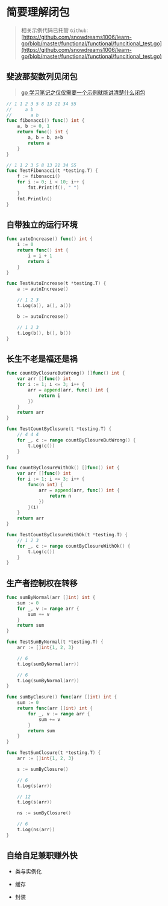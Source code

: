 # 简要理解闭包

> 相关示例代码已托管 `Github`: [https://github.com/snowdreams1006/learn-go/blob/master/functional/functional/funcitional_test.go](https://github.com/snowdreams1006/learn-go/blob/master/functional/functional/funcitional_test.go)

## 斐波那契数列**见闭包**

> [go 学习笔记之仅仅需要一个示例就能讲清楚什么闭包](https://mp.weixin.qq.com/s/ZIIBvCuDgrsdNbQXBeAR9A)

```go
// 1 1 2 3 5 8 13 21 34 55
//     a b
//       a b
func fibonacci() func() int {
    a, b := 0, 1
    return func() int {
        a, b = b, a+b
        return a
    }
}

// 1 1 2 3 5 8 13 21 34 55 
func TestFibonacci(t *testing.T) {
    f := fibonacci()
    for i := 0; i < 10; i++ {
        fmt.Print(f(), " ")
    }
    fmt.Println()
}
```

## 自带**独立**的运行环境

```go
func autoIncrease() func() int {
    i := 0
    return func() int {
        i = i + 1
        return i
    }
}

func TestAutoIncrease(t *testing.T) {
    a := autoIncrease()

    // 1 2 3
    t.Log(a(), a(), a())

    b := autoIncrease()

    // 1 2 3
    t.Log(b(), b(), b())
}
```

## **长生不老**是福还是祸

```go
func countByClosureButWrong() []func() int {
    var arr []func() int
    for i := 1; i <= 3; i++ {
        arr = append(arr, func() int {
            return i
        })
    }
    return arr
}

func TestCountByClosure(t *testing.T) {
    // 4 4 4
    for _, c := range countByClosureButWrong() {
        t.Log(c())
    }
}

func countByClosureWithOk() []func() int {
    var arr []func() int
    for i := 1; i <= 3; i++ {
        func(n int) {
            arr = append(arr, func() int {
                return n
            })
        }(i)
    }
    return arr
}

func TestCountByClosureWithOk(t *testing.T) {
    // 1 2 3
    for _, c := range countByClosureWithOk() {
        t.Log(c())
    }
}
```


## 生产者**控制权**在转移

```go
func sumByNormal(arr []int) int {
    sum := 0
    for _, v := range arr {
        sum += v
    }
    return sum
}

func TestSumByNormal(t *testing.T) {
    arr := []int{1, 2, 3}

    // 6
    t.Log(sumByNormal(arr))

    // 6
    t.Log(sumByNormal(arr))
}

func sumByClosure() func(arr []int) int {
    sum := 0
    return func(arr []int) int {
        for _, v := range arr {
            sum += v
        }
        return sum
    }
}

func TestSumClosure(t *testing.T) {
    arr := []int{1, 2, 3}

    s := sumByClosure()

    // 6
    t.Log(s(arr))

    // 12
    t.Log(s(arr))

    ns := sumByClosure()

    // 6
    t.Log(ns(arr))
}
```

## **自给自足**兼职**赚外快**

- 类与实例化


- 缓存
- 封装





